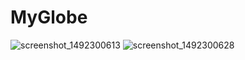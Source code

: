 # MyGlobe
![screenshot_1492300613](https://cloud.githubusercontent.com/assets/20631330/25068487/af3f6392-2233-11e7-8b25-cf51a9e96813.png)
![screenshot_1492300628](https://cloud.githubusercontent.com/assets/20631330/25068488/af41ebee-2233-11e7-8f15-764e2eda6707.png)

